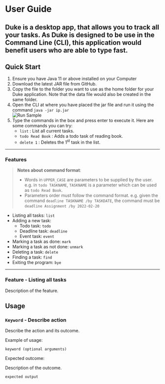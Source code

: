 # User Guide
Duke is a desktop app, that allows you to track all your tasks.
As Duke is designed to be use in the Command Line (CLI), 
this application would benefit users who are able to type fast.
---
## Quick Start
1. Ensure you have Java 11 or above installed on your Computer
2. Download the latest JAR file from GitHub.
3. Copy the file to the folder you want to use as the home folder for your Duke application. 
Note that the data file would also be created in the same folder.
4. Open the CLI at where you have placed the jar file and run it using the command
   `java -jar ip.jar`
   <br>![Run Sample](https://raw.githubusercontent.com/froststein/ip/img/runSample.png)
5. Type the commands in the box and press enter to execute it. 
Here are some commands you can try:
   - `list` : List all current tasks.
   - `todo Read Book` : Adds a todo task of reading book.
   - `delete 1` : Deletes the 1<sup>st</sup> task in the list.
---

### Features

>**Notes about command format**:
>- Words in `UPPER_CASE` are parameters to be supplied by the user.
    e.g. in `todo TASKNAME`, `TASKNAME` is a parameter which can be used as 
   `todo Read Book`.
>- Parameters order must follow the command format.
   e.g. given the command `deadline TASKNAME /by TASKDATE`, the command must be
   `deadline Assignment /by 2022-02-20`

* Listing all tasks: `list`
* Adding a new task:
   * Todo task: `todo`
   * Deadline task: `deadline`
   * Event task: `event`
* Marking a task as done: `mark`
* Marking a task as not done: `unmark`
* Deleting a task: `delete`
* Finding a task: `find`
* Exiting the program: `bye`
---
### Feature - Listing all tasks


Description of the feature.

## Usage

### `Keyword` - Describe action

Describe the action and its outcome.

Example of usage: 

`keyword (optional arguments)`

Expected outcome:

Description of the outcome.

```
expected output
```
